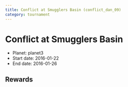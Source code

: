```yaml
---
title: Conflict at Smugglers Basin (conflict_dan_09)
category: tournament
---
```

# Conflict at Smugglers Basin

  * Planet: planet3
  * Start date: 2016-01-22
  * End date: 2016-01-26

## Rewards

